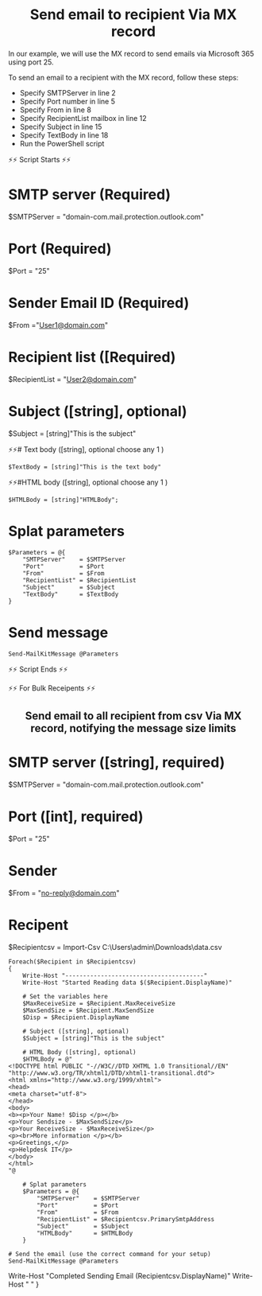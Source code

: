 <h1 align="center">Send email to recipient Via MX record</h1>

In our example, we will use the MX record to send emails via Microsoft 365 using port 25.

To send an email to a recipient with the MX record, follow these steps:

- Specify SMTPServer in line 2
- Specify Port number in line 5
- Specify From in line 8
- Specify RecipientList mailbox in line 12
- Specify Subject in line 15
- Specify TextBody in line 18
- Run the PowerShell script

⚡⚡ Script Starts ⚡⚡

# SMTP server (Required)
$SMTPServer = "domain-com.mail.protection.outlook.com"

# Port (Required)
$Port = "25"

# Sender Email ID (Required)
$From ="User1@domain.com"

# Recipient list ([Required)
$RecipientList = "User2@domain.com"

# Subject ([string], optional)
$Subject = [string]"This is the subject"

⚡⚡# Text body ([string], optional choose any 1 )
```
$TextBody = [string]"This is the text body"
```
⚡⚡#HTML body ([string], optional choose any 1 )
```
$HTMLBody = [string]"HTMLBody";
```
# Splat parameters
```
$Parameters = @{
    "SMTPServer"    = $SMTPServer
    "Port"          = $Port
    "From"          = $From
    "RecipientList" = $RecipientList
    "Subject"       = $Subject
    "TextBody"      = $TextBody
}
```
# Send message
```
Send-MailKitMessage @Parameters
```

⚡⚡ Script Ends ⚡⚡


⚡⚡ For Bulk Receipents ⚡⚡

<h2 align="center">Send email to all recipient from csv Via MX record, notifying the message size limits</h2>

# SMTP server ([string], required)
$SMTPServer = "domain-com.mail.protection.outlook.com"

# Port ([int], required)
$Port = "25"

# Sender
$From = "no-reply@domain.com"

# Recipent

$Recipientcsv = Import-Csv C:\Users\admin\Downloads\data.csv

```
Foreach($Recipient in $Recipientcsv)
{
    Write-Host "---------------------------------------" 
    Write-Host "Started Reading data $($Recipient.DisplayName)"

    # Set the variables here
    $MaxReceiveSize = $Recipient.MaxReceiveSize
    $MaxSendSize = $Recipient.MaxSendSize
    $Disp = $Recipient.DisplayName

    # Subject ([string], optional)
    $Subject = [string]"This is the subject"

    # HTML Body ([string], optional)
    $HTMLBody = @"
<!DOCTYPE html PUBLIC "-//W3C//DTD XHTML 1.0 Transitional//EN" "http://www.w3.org/TR/xhtml1/DTD/xhtml1-transitional.dtd">
<html xmlns="http://www.w3.org/1999/xhtml">
<head>
<meta charset="utf-8">
</head>
<body>
<b><p>Your Name! $Disp </p></b>
<p>Your Sendsize - $MaxSendSize</p>
<p>Your ReceiveSize - $MaxReceiveSize</p>
<p><br>More information </p></b>
<p>Greetings,</p>
<p>Helpdesk IT</p>
</body>
</html>
"@
```
```
    # Splat parameters
    $Parameters = @{
        "SMTPServer"    = $SMTPServer
        "Port"          = $Port
        "From"          = $From
        "RecipientList" = $Recipientcsv.PrimarySmtpAddress
        "Subject"       = $Subject
        "HTMLBody"      = $HTMLBody
    }
```
    # Send the email (use the correct command for your setup)
    Send-MailKitMessage @Parameters

 Write-Host "Completed Sending Email $($Recipientcsv.DisplayName)"
 Write-Host "        "
}

  
